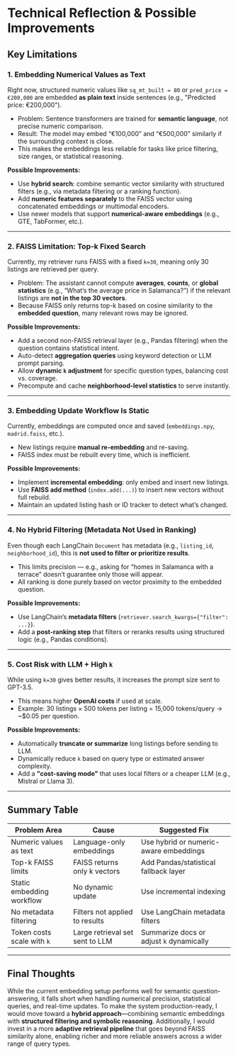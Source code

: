 # Technical Reflection & Possible Improvements

## Key Limitations

### 1. Embedding Numerical Values as Text

Right now, structured numeric values like `sq_mt_built = 80` or `pred_price = €200,000` are embedded **as plain text** inside sentences (e.g., "Predicted price: €200,000").

- Problem: Sentence transformers are trained for **semantic language**, not precise numeric comparison.
- Result: The model may embed “€100,000” and “€500,000” similarly if the surrounding context is close.
- This makes the embeddings less reliable for tasks like price filtering, size ranges, or statistical reasoning.

**Possible Improvements:**

- Use **hybrid search**: combine semantic vector similarity with structured filters (e.g., via metadata filtering or a ranking function).
- Add **numeric features separately** to the FAISS vector using concatenated embeddings or multimodal encoders.
- Use newer models that support **numerical-aware embeddings** (e.g., GTE, TabFormer, etc.).

---

### 2. FAISS Limitation: Top-k Fixed Search

Currently, my retriever runs FAISS with a fixed `k=30`, meaning only 30 listings are retrieved per query.

- Problem: The assistant cannot compute **averages**, **counts**, or **global statistics** (e.g., “What’s the average price in Salamanca?”) if the relevant listings are **not in the top 30 vectors**.
- Because FAISS only returns top-k based on cosine similarity to the **embedded question**, many relevant rows may be ignored.

**Possible Improvements:**

- Add a second non-FAISS retrieval layer (e.g., Pandas filtering) when the question contains statistical intent.
- Auto-detect **aggregation queries** using keyword detection or LLM prompt parsing.
- Allow **dynamic `k` adjustment** for specific question types, balancing cost vs. coverage.
- Precompute and cache **neighborhood-level statistics** to serve instantly.

---

### 3. Embedding Update Workflow Is Static

Currently, embeddings are computed once and saved (`embeddings.npy`, `madrid.faiss`, etc.).

- New listings require **manual re-embedding** and re-saving.
- FAISS index must be rebuilt every time, which is inefficient.

**Possible Improvements:**

- Implement **incremental embedding**: only embed and insert new listings.
- Use **FAISS add method** (`index.add(...)`) to insert new vectors without full rebuild.
- Maintain an updated listing hash or ID tracker to detect what’s changed.

---

### 4. No Hybrid Filtering (Metadata Not Used in Ranking)

Even though each LangChain `Document` has metadata (e.g., `listing_id`, `neighborhood_id`), this is **not used to filter or prioritize results**.

- This limits precision — e.g., asking for “homes in Salamanca with a terrace” doesn’t guarantee only those will appear.
- All ranking is done purely based on vector proximity to the embedded question.

**Possible Improvements:**

- Use LangChain’s **metadata filters** (`retriever.search_kwargs={"filter": ...}`).
- Add a **post-ranking step** that filters or reranks results using structured logic (e.g., Pandas conditions).

---

### 5. Cost Risk with LLM + High `k`

While using `k=30` gives better results, it increases the prompt size sent to GPT-3.5.

- This means higher **OpenAI costs** if used at scale.
- Example: 30 listings × 500 tokens per listing = 15,000 tokens/query → ~$0.05 per question.

**Possible Improvements:**

- Automatically **truncate or summarize** long listings before sending to LLM.
- Dynamically reduce `k` based on query type or estimated answer complexity.
- Add a **"cost-saving mode"** that uses local filters or a cheaper LLM (e.g., Mistral or Llama 3).

---

## Summary Table

| Problem Area               | Cause                           | Suggested Fix                            |
| -------------------------- | ------------------------------- | ---------------------------------------- |
| Numeric values as text     | Language-only embeddings        | Use hybrid or numeric-aware embeddings   |
| Top-k FAISS limits         | FAISS returns only k vectors    | Add Pandas/statistical fallback layer    |
| Static embedding workflow  | No dynamic update               | Use incremental indexing                 |
| No metadata filtering      | Filters not applied to results  | Use LangChain metadata filters           |
| Token costs scale with `k` | Large retrieval set sent to LLM | Summarize docs or adjust `k` dynamically |

---

## Final Thoughts

While the current embedding setup performs well for semantic question-answering, it falls short when handling numerical precision, statistical queries, and real-time updates. To make the system production-ready, I would move toward a **hybrid approach**—combining semantic embeddings with **structured filtering and symbolic reasoning**. Additionally, I would invest in a more **adaptive retrieval pipeline** that goes beyond FAISS similarity alone, enabling richer and more reliable answers across a wider range of query types.
















